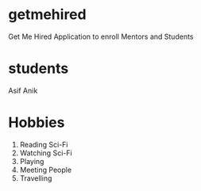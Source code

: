 # getmehired
Get Me Hired Application to enroll Mentors and Students

# students
Asif Anik

# Hobbies
1. Reading Sci-Fi
2. Watching Sci-Fi
3. Playing
4. Meeting People
5. Travelling

